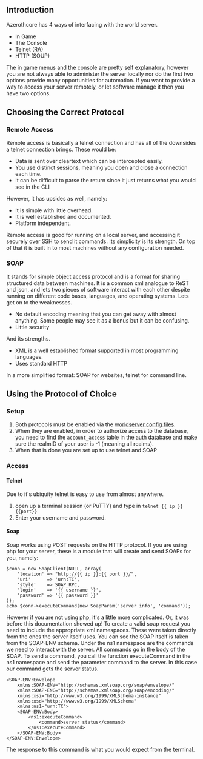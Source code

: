 ## Introduction

Azerothcore has 4 ways of interfacing with the world server.

- In Game
- The Console
- Telnet (RA)
- HTTP (SOUP)

The in game menus and the console are pretty self explanatory, however you are not always able to administer the server locally nor do the first two options provide many opportunities for automation. If you want to provide a way to access your server remotely, or let software manage it then you have two options.

## Choosing the Correct Protocol

### Remote Access

Remote access is basically a telnet connection and has all of the downsides a telnet connection brings. These would be:
- Data is sent over cleartext which can be intercepted easily.
- You use distinct sessions, meaning you open and close a connection each time.
- It can be difficult to parse the return since it just returns what you would see in the CLI

However, it has upsides as well, namely:
- It is simple with little overhead.
- It is well established and documented.
- Platform independent.

Remote access is good for running on a local server, and accessing it securely over SSH to send it commands. Its simplicity is its strength. On top of that it is built in to most machines without any configuration needed.

### SOAP

It stands for simple object access protocol and is a format for sharing structured data between machines. It is a common xml analogue to ReST and json, and lets two pieces of software interact with each other despite running on different code bases, languages, and operating systems. Lets get on to the weaknesses.

- No default encoding meaning that you can get away with almost anything. Some people may see it as a bonus but it can be confusing.
- Little security

And its strengths.

- XML is a well established format supported in most programming languages.
- Uses standard HTTP

In a more simplified format: SOAP for websites, telnet for command line.

## Using the Protocol of Choice

### Setup

1. Both protocols must be enabled via the [worldserver config files](https://github.com/azerothcore/azerothcore-wotlk/blob/master/src/worldserver/worldserver.conf.dist#L2756). 
2. When they are enabled, in order to authorize access to the database, you need to find the `account_access` table in the auth database and make sure the realmID of your user is -1 (meaning all realms).
3. When that is done you are set up to use telnet and SOAP

### Access
#### Telnet

Due to it's ubiquity telnet is easy to use from almost anywhere. 

1. open up a terminal session (or PuTTY) and type in `telnet {{ ip }} {{port}}`
2. Enter your username and password.

#### Soap

Soap works using POST requests on the HTTP protocol. If you are using php for your server, these is a module that will create and send SOAPs for you, namely:

    $conn = new SoapClient(NULL, array(
        'location' => "http://{{ ip }}:{{ port }}/",
        'uri'      => 'urn:TC',
        'style'    => SOAP_RPC,
        'login'    => '{{ username }}',
        'password' => '{{ password }}'
    ));
    echo $conn->executeCommand(new SoapParam('server info', 'command'));

However if you are not using php, it's a little more complicated. Or, it was before this documentation showed up! To create a valid soap request you need to include the appropriate xml namespaces. These were taken directly from the ones the server itself uses. You can see the SOAP itself is taken from the SOAP-ENV schema. Under the ns1 namespace are the commands we need to interact with the server. All commands go in the body of the SOAP. To send a command, you call the function executeCommand in the ns1 namespace and send the parameter command to the server. In this case our command gets the server status.

	<SOAP-ENV:Envelope  
		xmlns:SOAP-ENV="http://schemas.xmlsoap.org/soap/envelope/" 
		xmlns:SOAP-ENC="http://schemas.xmlsoap.org/soap/encoding/" 
		xmlns:xsi="http://www.w3.org/1999/XMLSchema-instance" 
		xmlns:xsd="http://www.w3.org/1999/XMLSchema" 
		xmlns:ns1="urn:TC">
		<SOAP-ENV:Body>
	 		<ns1:executeCommand>
	 			<command>server status</command>
	 		</ns1:executeCommand>
		</SOAP-ENV:Body>
	</SOAP-ENV:Envelope>

The response to this command is what you would expect from the terminal.
